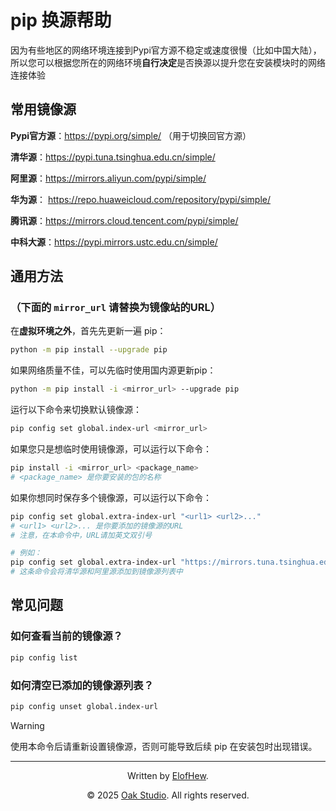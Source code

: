 # pip 换源帮助

因为有些地区的网络环境连接到Pypi官方源不稳定或速度很慢（比如中国大陆），所以您可以根据您所在的网络环境**自行决定**是否换源以提升您在安装模块时的网络连接体验

## 常用镜像源

**Pypi官方源**：https://pypi.org/simple/ （用于切换回官方源）

**清华源**：https://pypi.tuna.tsinghua.edu.cn/simple/

**阿里源**：https://mirrors.aliyun.com/pypi/simple/

**华为源**： https://repo.huaweicloud.com/repository/pypi/simple/

**腾讯源**：https://mirrors.cloud.tencent.com/pypi/simple/

**中科大源**：https://pypi.mirrors.ustc.edu.cn/simple/

## 通用方法

### （下面的 `mirror_url` 请替换为镜像站的URL）

在**虚拟环境之外**，首先先更新一遍 pip：

```bash
python -m pip install --upgrade pip
```

如果网络质量不佳，可以先临时使用国内源更新pip：

```bash
python -m pip install -i <mirror_url> --upgrade pip
```

运行以下命令来切换默认镜像源：

```bash
pip config set global.index-url <mirror_url>
```

如果您只是想临时使用镜像源，可以运行以下命令：

```bash
pip install -i <mirror_url> <package_name>
# <package_name> 是你要安装的包的名称
```

如果你想同时保存多个镜像源，可以运行以下命令：

```bash
pip config set global.extra-index-url "<url1> <url2>..."
# <url1> <url2>... 是你要添加的镜像源的URL
# 注意，在本命令中，URL请加英文双引号

# 例如：
pip config set global.extra-index-url "https://mirrors.tuna.tsinghua.edu.cn/pypi/web/simple" "https://mirrors.aliyun.com/pypi/simple/"
# 这条命令会将清华源和阿里源添加到镜像源列表中
```

## 常见问题

### 如何查看当前的镜像源？

```bash
pip config list
```

### 如何清空已添加的镜像源列表？

```bash
pip config unset global.index-url
```
> [!WARNING]
>使用本命令后请重新设置镜像源，否则可能导致后续 pip 在安装包时出现错误。

------

<div align="center">

Written by [ElofHew](https://github.com/ElofHew).

&copy; 2025 [Oak Studio](https://os.drevan.xyz/). All rights reserved.

</div>